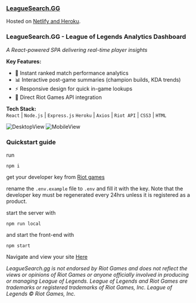 ### [LeagueSearch.GG](https://pedantic-bhaskara-90beb7.netlify.com/#/)

Hosted on [Netlify and Heroku](https://pedantic-bhaskara-90beb7.netlify.com/#/).


### LeagueSearch.GG - League of Legends Analytics Dashboard  
*A React-powered SPA delivering real-time player insights*

**Key Features:**  
- 🎯 Instant ranked match performance analytics  
- 📊 Interactive post-game summaries (champion builds, KDA trends)  
- ⚡ Responsive design for quick in-game lookups  
- 🔗 Direct Riot Games API integration  

**Tech Stack:**  
`React` | `Node.js` | `Express.js` `Heroku` | `Axios` | `Riot API` | `CSS3`  | `HTML`

![DesktopView](./public/landing1.png)
![MobileView](./public/mobile.png)

### Quickstart guide

run
```
npm i
```

get your developer key from [Riot games](https://developer.riotgames.com/)

rename the `.env.example` file to `.env` and fill it with the key. Note that the developer key must be regenerated every 24hrs unless it is registered as a product.


start the server with 
```
npm run local
```
and start the front-end with 

```
npm start
```

Navigate and view your site [Here](http://localhost:3000/#/)




*LeagueSearch.gg is not endorsed by Riot Games and does not reflect the views or opinions of Riot Games or anyone officially involved in producing or managing League of Legends. League of Legends and Riot Games are trademarks or registered trademarks of Riot Games, Inc. League of Legends © Riot Games, Inc.*
